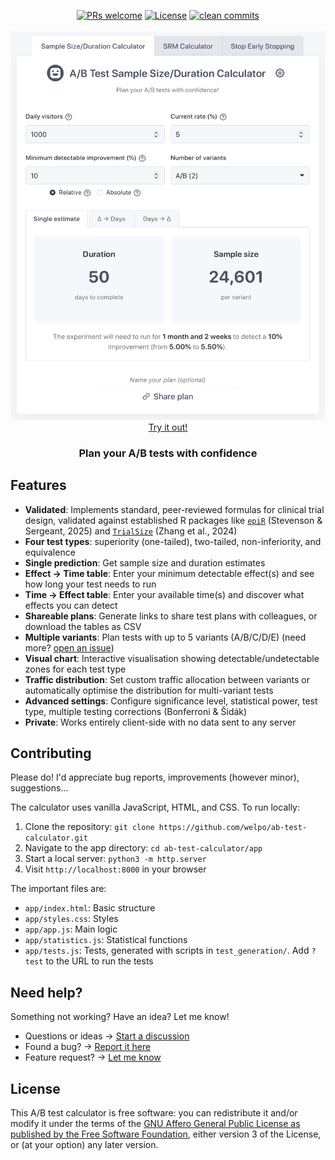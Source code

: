 <p align="center">
    <a href="#contributing">
        <img src="https://img.shields.io/badge/PRs-welcome-0?style=flat-square&labelcolor=202b2d&color=4a5568" alt="PRs welcome"></a>
    <a href="#license">
        <img src="https://img.shields.io/badge/license-AGPL-0?style=flat-square&labelcolor=202b2d&color=4a5568" alt="License"></a>
    <a href="https://github.com/welpo/git-sumi">
        <img src="https://img.shields.io/badge/clean_commits-git--sumi-0?style=flat-square&labelcolor=202b2d&color=4a5568" alt="clean commits"></a>
    <br>
    <br>
    <a href="https://calculator.osc.garden">
        <img src="screenshot.png" alt="A/B Sample Size & Duration Calculator Screenshot" width="600">
        </a>
    <br>
    <a href="https://calculator.osc.garden">Try it out!</a>
    <br>
</p>

<h3 align="center">Plan your A/B tests with confidence</h3>

## Features

- **Validated**: Implements standard, peer-reviewed formulas for clinical trial design, validated against established R packages like [`epiR`](https://cran.r-project.org/web/packages/epiR/index.html) (Stevenson & Sergeant, 2025) and [`TrialSize`](https://cran.r-project.org/web/packages/TrialSize/index.html) (Zhang et al., 2024)
- **Four test types**: superiority (one-tailed), two-tailed, non-inferiority, and equivalence
- **Single prediction**: Get sample size and duration estimates
- **Effect → Time table**: Enter your minimum detectable effect(s) and see how long your test needs to run
- **Time → Effect table**: Enter your available time(s) and discover what effects you can detect
- **Shareable plans**: Generate links to share test plans with colleagues, or download the tables as CSV
- **Multiple variants**: Plan tests with up to 5 variants (A/B/C/D/E) (need more? [open an issue](https://github.com/welpo/ab-test-calculator/issues/new?&labels=feature))
- **Visual chart**: Interactive visualisation showing detectable/undetectable zones for each test type
- **Traffic distribution**: Set custom traffic allocation between variants or automatically optimise the distribution for multi-variant tests
- **Advanced settings**: Configure significance level, statistical power, test type, multiple testing corrections (Bonferroni & Šidák)
- **Private**: Works entirely client-side with no data sent to any server

## Contributing

Please do! I'd appreciate bug reports, improvements (however minor), suggestions…

The calculator uses vanilla JavaScript, HTML, and CSS. To run locally:

1. Clone the repository: `git clone https://github.com/welpo/ab-test-calculator.git`
2. Navigate to the app directory: `cd ab-test-calculator/app`
3. Start a local server: `python3 -m http.server`
4. Visit `http://localhost:8000` in your browser

The important files are:

- `app/index.html`: Basic structure
- `app/styles.css`: Styles
- `app/app.js`: Main logic
- `app/statistics.js`: Statistical functions
- `app/tests.js`: Tests, generated with scripts in `test_generation/`. Add `?test` to the URL to run the tests

## Need help?

Something not working? Have an idea? Let me know!

- Questions or ideas → [Start a discussion](https://github.com/welpo/ab-test-calculator/discussions)
- Found a bug? → [Report it here](https://github.com/welpo/ab-test-calculator/issues/new?&labels=bug)
- Feature request? → [Let me know](https://github.com/welpo/ab-test-calculator/issues/new?&labels=feature)

## License

This A/B test calculator is free software: you can redistribute it and/or modify it under the terms of the [GNU Affero General Public License as published by the Free Software Foundation](./COPYING), either version 3 of the License, or (at your option) any later version.
